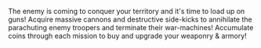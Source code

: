 The enemy is coming to conquer your territory and it's time to load up on guns! Acquire massive cannons and destructive side-kicks to annihilate the parachuting enemy troopers and terminate their war-machines! Accumulate coins through each mission to buy and upgrade your weaponry & armory!
